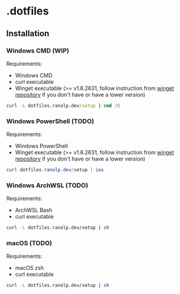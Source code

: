 # .dotfiles

## Installation

### Windows CMD (WIP)

Requirements:

- Windows CMD
- curl executable
- Winget executable (>= v1.6.2631, follow instruction from [winget repository](https://github.com/microsoft/winget-cli#installing-the-client) if you don't have or have a lower version)

```cmd
curl -L dotfiles.ranolp.dev/setup | cmd /Q
```

### Windows PowerShell (TODO)

Requirements:

- Windows PowerShell
- Winget executable (>= v1.6.2631, follow instruction from [winget repository](https://github.com/microsoft/winget-cli#installing-the-client) if you don't have or have a lower version)

```powershell
curl dotfiles.ranolp.dev/setup | iex
```

### Windows ArchWSL (TODO)

Requirements:

- ArchWSL Bash
- curl executable

```bash
curl -L dotfiles.ranolp.dev/setup | sh
```

### macOS (TODO)

Requirements:

- macOS zsh
- curl executable

```bash
curl -L dotfiles.ranolp.dev/setup | sh
```
